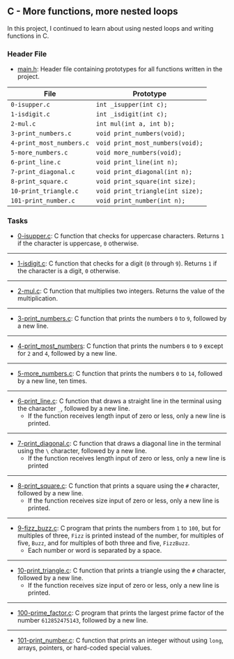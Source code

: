## C - More functions, more nested loops

In this project, I continued to learn about using nested loops and writing functions in C.

### Header File 

* [main.h](https://github.com/KimberlyPeters/alx-low_level_programming/blob/master/0x04-more_functions_nested_loops/main.h): Header file containing prototypes for all functions written in the project.


| 		File  		|		 Prototype 		|
| ----------------------------- | ------------------------------------- |
| ```0-isupper.c```  		| ```int _isupper(int c);```  		|
| ```1-isdigit.c```  		| ```int _isdigit(int c);```  		|
| ```2-mul.c```  		| ```int mul(int a, int b);```  	|
| ```3-print_numbers.c```  	| ```void print_numbers(void);```  	|
| ```4-print_most_numbers.c```  | ```void print_most_numbers(void);```  |
| ```5-more_numbers.c```  	| ```void more_numbers(void);```  	|
| ```6-print_line.c```  	| ```void print_line(int n);```  	|
| ```7-print_diagonal.c```  	| ```void print_diagonal(int n);```  	|
| ```8-print_square.c```  	| ```void print_square(int size);```  	|
| ```10-print_triangle.c```  	| ```void print_triangle(int size);```  |
| ```101-print_number.c```  	| ```void print_number(int n);```  	|

### Tasks

* [0-isupper.c](https://github.com/KimberlyPeters/alx-low_level_programming/blob/master/0x04-more_functions_nested_loops/0-isupper.c): C function that checks for uppercase characters. Returns ```1``` if the character is uppercase, ```0``` otherwise.
-------------------------------
* [1-isdigit.c](https://github.com/KimberlyPeters/alx-low_level_programming/blob/master/0x04-more_functions_nested_loops/1-isdigit.c): C function that checks for a digit (```0``` through ```9```). Returns ```1``` if the character is a digit, ```0``` otherwise.
----------------------------------
* [2-mul.c](https://github.com/KimberlyPeters/alx-low_level_programming/blob/master/0x04-more_functions_nested_loops/2-mul.c): C function that multiplies two integers. Returns the value of the multiplication.
---------------------------------------------------
* [3-print_numbers.c](https://github.com/KimberlyPeters/alx-low_level_programming/blob/master/0x04-more_functions_nested_loops/3-print_numbers.c): C function that prints the numbers ```0``` to ```9```, followed by a new line.
--------------------------------------------------------------------------------
* [4-print_most_numbers](https://github.com/KimberlyPeters/alx-low_level_programming/blob/master/0x04-more_functions_nested_loops/4-print_most_numbers.c): C function that prints the numbers ```0``` to ```9``` except for ```2``` and ```4```, followed by a new line.
-----------------------------------------------
* [5-more_numbers.c](https://github.com/KimberlyPeters/alx-low_level_programming/blob/master/0x04-more_functions_nested_loops/5-more_numbers.c): C function that prints the numbers ```0``` to ```14```, followed by a new line, ten times.
------------------------------------------
* [6-print_line.c](https://github.com/KimberlyPeters/alx-low_level_programming/blob/master/0x04-more_functions_nested_loops/6-print_line.c): C function that draws a straight line in the terminal using the character ```_```, followed by a new line.
	* If the function receives length input of zero or less, only a new line is printed.
----------------------------------------
* [7-print_diagonal.c](https://github.com/KimberlyPeters/alx-low_level_programming/blob/master/0x04-more_functions_nested_loops/7-print_diagonal.c): C function that draws a diagonal line in the terminal using the ```\``` character, followed by a new line.
	* If the function receives length input of zero or less, only a new line is printed
----------------------------------------------------
* [8-print_square.c](https://github.com/KimberlyPeters/alx-low_level_programming/blob/master/0x04-more_functions_nested_loops/8-print_square.c): C function that prints a square using the ```#``` character, followed by a new line.
	* If the function receives size input of zero or less, only a new line is printed.
-------------------------------------------------------------
* [9-fizz_buzz.c](https://github.com/KimberlyPeters/alx-low_level_programming/blob/master/0x04-more_functions_nested_loops/9-fizz_buzz.c): C program that prints the numbers from ```1``` to ```100```, but for multiples of three, ```Fizz``` is printed instead of the number, for multiples of five, ```Buzz```, and for multiples of both three and five, ```FizzBuzz```.
	* Each number or word is separated by a space.
--------------------------------------------------
* [10-print_triangle.c](https://github.com/KimberlyPeters/alx-low_level_programming/blob/master/0x04-more_functions_nested_loops/10-print_triangle.c): C function that prints a triangle using the ```#``` character, followed by a new line.
	* If the function receives size input of zero or less, only a new line is printed.
----------------------------------------
* [100-prime_factor.c](https://github.com/KimberlyPeters/alx-low_level_programming/blob/master/0x04-more_functions_nested_loops/100-prime_factor.c): C program that prints the largest prime factor of the number ```612852475143```, followed by a new line.
------------------------------------------------
* [101-print_number.c](https://github.com/KimberlyPeters/alx-low_level_programming/blob/master/0x04-more_functions_nested_loops/101-print_number.c): C function that prints an integer without using ```long```, arrays, pointers, or hard-coded special values.
